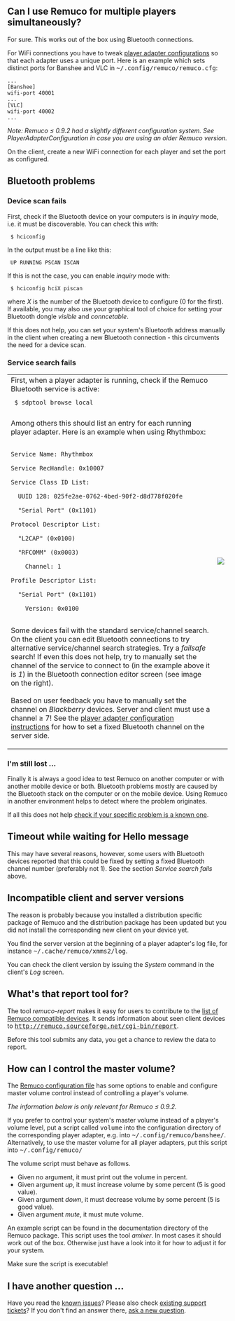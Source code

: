 

## Can I use Remuco for multiple players simultaneously? ##

For sure. This works out of the box using Bluetooth connections.

For WiFi connections you have to tweak [player adapter configurations](GettingStarted#Configuration.md) so that each adapter uses a unique port. Here is an example which sets distinct ports for Banshee and VLC in <tt>~/.config/remuco/remuco.cfg</tt>:

```
...
[Banshee]
wifi-port 40001
...
[VLC]
wifi-port 40002
...
```

_Note: Remuco ≤ 0.9.2 had a slightly different configuration system. See PlayerAdapterConfiguration in case you are using an older Remuco version._

On the client, create a new WiFi connection for each player and set the port as configured.

## Bluetooth problems ##

### Device scan fails ###

First, check if the Bluetooth device on your computers is in _inquiry_ mode, i.e. it must be discoverable. You can check this with:
```
 $ hciconfig
```
In the output must be a line like this:
```
 UP RUNNING PSCAN ISCAN
```
If this is not the case, you can enable _inquiry_ mode with:
```
 $ hciconfig hciX piscan
```
where _X_ is the number of the Bluetooth device to configure (0 for the first). If available, you may also use your graphical tool of choice for setting your Bluetooth dongle _visible_ and _conncetable_.

If this does not help, you can set your system's Bluetooth address manually in the client when creating a new Bluetooth connection - this circumvents the need for a device scan.

### Service search fails ###

<table><tr>
<td>
First, when a player adapter is running, check if the Remuco Bluetooth service is active:<br>
<pre><code> $ sdptool browse local<br>
</code></pre>
Among others this should list an entry for each running player adapter. Here is an example when using Rhythmbox:<br>
<br>
<pre><code>Service Name: Rhythmbox<br>
Service RecHandle: 0x10007<br>
Service Class ID List:<br>
  UUID 128: 025fe2ae-0762-4bed-90f2-d8d778f020fe<br>
  "Serial Port" (0x1101)<br>
Protocol Descriptor List:<br>
  "L2CAP" (0x0100)<br>
  "RFCOMM" (0x0003)<br>
    Channel: 1<br>
Profile Descriptor List:<br>
  "Serial Port" (0x1101)<br>
    Version: 0x0100<br>
</code></pre>

Some devices fail with the standard service/channel search. On the client you can edit Bluetooth connections to try alternative service/channel search strategies. Try a <i>failsafe</i> search! If even this does not help, try to manually set the channel of the service to connect to (in the example above it is <i>1</i>) in the Bluetooth connection editor screen (see image on the right).<br>
<br>
Based on user feedback you have to manually set the channel on <i>Blackberry</i> devices. Server and client must use a channel ≥ 7! See the <a href='GettingStarted#Configuration.md'>player adapter configuration instructions</a> for how to set a fixed Bluetooth channel on the server side.<br>
</td>
<td>
<img src='http://wiki.remuco.googlecode.com/hg/images/exos/emulator-bluetooth-screen.png' />
</td>
</tr></table>

### I'm still lost ... ###

Finally it is always a good idea to test Remuco on another computer or with another mobile device or both. Bluetooth problems mostly are caused by the Bluetooth stack on the computer or on the mobile device. Using Remuco in another environment helps to detect where the problem originates.

If all this does not help [check if your specific problem is a known one](http://code.google.com/p/remuco/issues/list?can=1&q=label%3ABluetooth).

## Timeout while waiting for Hello message ##

This may have several reasons, however, some users with Bluetooth devices reported that this could be fixed by setting a fixed Bluetooth channel number (preferably not 1). See the section _Service search fails_ above.

## Incompatible client and server versions ##

The reason is probably because you installed a distribution specific package of Remuco and the distribution package has been updated but you did not install the corresponding new client on your device yet.

You find the server version at the beginning of a player adapter's log file, for instance <tt>~/.cache/remuco/xmms2/log</tt>.

You can check the client version by issuing the _System_ command in the client's _Log_ screen.

## What's that report tool for? ##

The tool _remuco-report_ makes it easy for users to contribute to the [list of Remuco compatible devices](ClientDevices.md). It sends information about seen client devices to <tt><a href='http://remuco.sourceforge.net/cgi-bin/report'>http://remuco.sourceforge.net/cgi-bin/report</a></tt>.

Before this tool submits any data, you get a chance to review the data to report.

## How can I control the master volume? ##

The [Remuco configuration file](GettingStarted#Configuration.md) has some options to enable and configure master volume control instead of controlling a player's volume.

_The information below is only relevant for Remuco ≤ 0.9.2._

If you prefer to control your system's master volume instead of a player's volume level, put a script called <tt>volume</tt> into the configuration directory of the corresponding player adapter, e.g. into <tt>~/.config/remuco/banshee/</tt>. Alternatively, to use the master volume for all player adapters, put this script into <tt>~/.config/remuco/</tt>

The volume script must behave as follows.
  * Given no argument, it must print out the volume in percent.
  * Given argument _up_, it must increase volume by some percent (5 is good value).
  * Given argument _down_, it must decrease volume by some percent (5 is good value).
  * Given argument _mute_, it must mute volume.

An example script can be found in the documentation directory of the Remuco package. This script uses the tool _amixer_. In most cases it should work out of the box. Otherwise just have a look into it for how to adjust it for your system.

Make sure the script is executable!

## I have another question ... ##

Have you read the [known issues](GettingStarted#Known_Issues.md)? Please also check [existing support tickets](http://code.google.com/p/remuco/issues/list?can=1&q=type=Support)? If you don't find an answer there, [ask a new question](http://code.google.com/p/remuco/issues/entry?template=Get%20usage%20support).